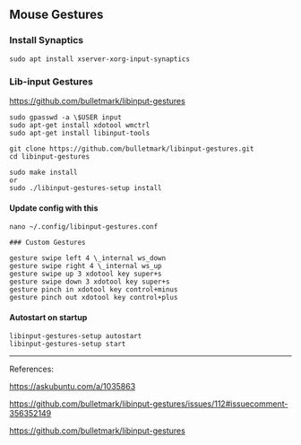 ## Mouse Gestures

### Install Synaptics

```
sudo apt install xserver-xorg-input-synaptics
```

### Lib-input Gestures

https://github.com/bulletmark/libinput-gestures

```
sudo gpasswd -a \$USER input
sudo apt-get install xdotool wmctrl
sudo apt-get install libinput-tools
```

```
git clone https://github.com/bulletmark/libinput-gestures.git
cd libinput-gestures

sudo make install
or
sudo ./libinput-gestures-setup install
```

#### Update config with this

```
nano ~/.config/libinput-gestures.conf
```

```
### Custom Gestures

gesture swipe left 4 \_internal ws_down
gesture swipe right 4 \_internal ws_up
gesture swipe up 3 xdotool key super+s
gesture swipe down 3 xdotool key super+s
gesture pinch in xdotool key control+minus
gesture pinch out xdotool key control+plus
```

#### Autostart on startup

```
libinput-gestures-setup autostart
libinput-gestures-setup start
```

<hr />

References:

https://askubuntu.com/a/1035863

https://github.com/bulletmark/libinput-gestures/issues/112#issuecomment-356352149

https://github.com/bulletmark/libinput-gestures

```

```

